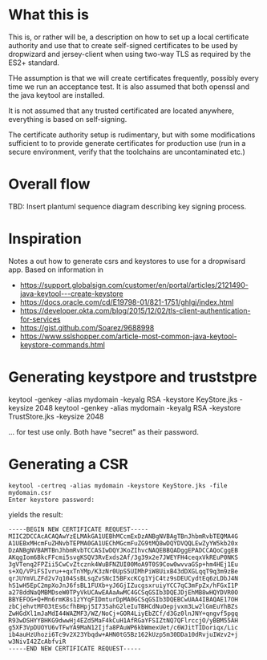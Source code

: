 # What this is

This is, or rather will be, a description on how to set up a local
certificate authority and use that to create self-signed certificates
to be used by dropwizard and jersey-client when using two-way TLS as
required by the ES2+ standard.

THe assumption is that we will create certificates frequently, possibly
every time we run an acceptance test.   It is also assumed that 
both openssl and the java keytool are installed.

It is not assumed that any trusted certificated are located anywhere,
everything is based on self-signing.

The certificate authority setup is rudimentary, but with some modifications
sufficient to to provide generate certificates for production use (run in 
a secure environment, verify that the toolchains are uncontaminated
etc.)


# Overall flow

  TBD:   Insert  plantuml sequence diagram describing key signing process.

# Inspiration

Notes a out how to generate csrs and keystores to use for a dropwisard app.
Based on information in 

   * https://support.globalsign.com/customer/en/portal/articles/2121490-java-keytool---create-keystore
   * https://docs.oracle.com/cd/E19798-01/821-1751/ghlgj/index.html
   * https://developer.okta.com/blog/2015/12/02/tls-client-authentication-for-services
   * https://gist.github.com/Soarez/9688998
   * https://www.sslshopper.com/article-most-common-java-keytool-keystore-commands.html

# Generating keystpore and truststpre

   keytool -genkey -alias mydomain -keyalg RSA -keystore KeyStore.jks -keysize 2048
   keytool -genkey -alias mydomain -keyalg RSA -keystore TrustStore.jks -keysize 2048

... for test use only.   Both have "secret" as their password.

# Generating a CSR


    keytool -certreq -alias mydomain -keystore KeyStore.jks -file mydomain.csr
    Enter keystore password:  

yields the result:

    -----BEGIN NEW CERTIFICATE REQUEST-----
    MIIC2DCCAcACAQAwYzELMAkGA1UEBhMCcmExDzANBgNVBAgTBnJhbmRvbTEQMA4G
    A1UEBxMHcmFuZHNvbTEPMA0GA1UEChMGcmFuZG9tMQ8wDQYDVQQLEwZyYW5kb20x
    DzANBgNVBAMTBnJhbmRvbTCCASIwDQYJKoZIhvcNAQEBBQADggEPADCCAQoCggEB
    AKqgIom6BkcFFcmi5svgKSQV3RvExds2Af/3g39x2e7JWEYFH4ceqxVkREuP0NKS
    3gVTenq2FPZii5CwCvZtcznk4WuBFNZUI00MoA9T0S9Cow0wvvaGSp+hm4HEj1Eu
    s+XQ/VPiFSIvru++qxTnYMp/K3zNr0UpS5UIMhPiW8UixB43dDXGLqqT9q3m9zBe
    qrJUYmVLZFd2v7q104SsBLsqZvSNcI5BFxcKCg1YjC4tz9sDEUCydtEq6zLDbJ4N
    hS1wH5EpC2mpXoJnJ6fsBL1FUXb+yJ6GjIZucgsxruiyYCC7qC3mFpZx/hFGxI1P
    a278ddNaQMBMDseW0TPyVkUCAwEAAaAwMC4GCSqGSIb3DQEJDjEhMB8wHQYDVR0O
    BBYEFOG+Q+Mn6rmK8s1zYYqFIDmturDpMA0GCSqGSIb3DQEBCwUAA4IBAQAE17OH
    zbCjehvtMFO3tEs6cfhBHpj5I735ahG2leIuTBHCdNuOepjvxm3Lw2lGmEuYhBZs
    ZwHGdXl1mJaMdI44WAZMF3/WZ/NoCj+GOR4LiyEbZCf/d3Gz0lnJNY+qngvf5pgq
    R93wDSHYYBHKG9dwwHj4EZd5MaF4kCuH1AfRGaYFSIZtNQ7QFlrccjO/yBBM55AH
    g5XF3VpDUOYU6vTFwYA9MaN12Ijfa8PAuWP6kbWmexUet/c6WJitTIDoriqx/Lic
    ib4auHzUhozi6Tc9v2X23Ybqdw+AHN0tG5Bz162kUzp5m30DDa10dRvjuIWzv2+j
    w3NivI42ZcAbfviR
    -----END NEW CERTIFICATE REQUEST-----





